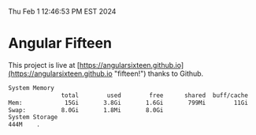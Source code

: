 Thu Feb  1 12:46:53 PM EST 2024

# Angular Fifteen


This project is live at [https://angularsixteen.github.io](https://angularsixteen.github.io "fifteen!") thanks to Github.

```bash
System Memory
               total        used        free      shared  buff/cache   available
Mem:            15Gi       3.8Gi       1.6Gi       799Mi        11Gi        11Gi
Swap:          8.0Gi       1.8Mi       8.0Gi
System Storage
444M	.
```
